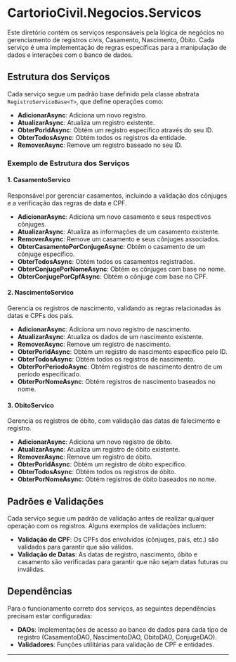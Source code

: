 # CartorioCivil.Negocios.Servicos

Este diretório contém os serviços responsáveis pela lógica de negócios no gerenciamento de registros civis, Casamento, Nascimento, Óbito. Cada serviço é uma implementação de regras específicas para a manipulação de dados e interações com o banco de dados.

## **Estrutura dos Serviços**

Cada serviço segue um padrão base definido pela classe abstrata `RegistroServicoBase<T>`, que define operações como:

- **AdicionarAsync**: Adiciona um novo registro.
- **AtualizarAsync**: Atualiza um registro existente.
- **ObterPorIdAsync**: Obtém um registro específico através do seu ID.
- **ObterTodosAsync**: Obtém todos os registros da entidade.
- **RemoverAsync**: Remove um registro baseado no seu ID.

### **Exemplo de Estrutura dos Serviços**

#### 1. **CasamentoServico**

Responsável por gerenciar casamentos, incluindo a validação dos cônjuges e a verificação das regras de data e CPF.

- **AdicionarAsync**: Adiciona um novo casamento e seus respectivos cônjuges.
- **AtualizarAsync**: Atualiza as informações de um casamento existente.
- **RemoverAsync**: Remove um casamento e seus cônjuges associados.
- **ObterCasamentoPorConjugeAsync**: Obtém o casamento de um cônjuge específico.
- **ObterTodosAsync**: Obtém todos os casamentos registrados.
- **ObterConjugePorNomeAsync**: Obtém os cônjuges com base no nome.
- **ObterConjugePorCpfAsync**: Obtém o cônjuge com base no CPF.

#### 2. **NascimentoServico**

Gerencia os registros de nascimento, validando as regras relacionadas às datas e CPFs dos pais.

- **AdicionarAsync**: Adiciona um novo registro de nascimento.
- **AtualizarAsync**: Atualiza os dados de um nascimento existente.
- **RemoverAsync**: Remove um registro de nascimento.
- **ObterPorIdAsync**: Obtém um registro de nascimento específico pelo ID.
- **ObterTodosAsync**: Obtém todos os registros de nascimento.
- **ObterPorPeriodoAsync**: Obtém registros de nascimento dentro de um período especificado.
- **ObterPorNomeAsync**: Obtém registros de nascimento baseados no nome.

#### 3. **ObitoServico**

Gerencia os registros de óbito, com validação das datas de falecimento e registro.

- **AdicionarAsync**: Adiciona um novo registro de óbito.
- **AtualizarAsync**: Atualiza um registro de óbito existente.
- **RemoverAsync**: Remove um registro de óbito.
- **ObterPorIdAsync**: Obtém um registro de óbito específico.
- **ObterTodosAsync**: Obtém todos os registros de óbito.
- **ObterPorNomeAsync**: Obtém registros de óbito baseados no nome.

## **Padrões e Validações**

Cada serviço segue um padrão de validação antes de realizar qualquer operação com os registros. Alguns exemplos de validações incluem:

- **Validação de CPF**: Os CPFs dos envolvidos (cônjuges, pais, etc.) são validados para garantir que são válidos.
- **Validação de Datas**: As datas de registro, nascimento, óbito e casamento são verificadas para garantir que não sejam datas futuras ou inválidas.

## **Dependências**

Para o funcionamento correto dos serviços, as seguintes dependências precisam estar configuradas:

- **DAOs**: Implementações de acesso ao banco de dados para cada tipo de registro (CasamentoDAO, NascimentoDAO, ObitoDAO, ConjugeDAO).
- **Validadores**: Funções utilitárias para validação de CPF e entidades.

---